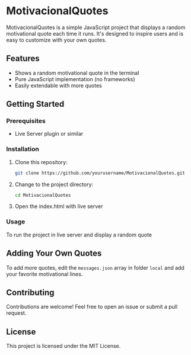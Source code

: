 # MotivacionalQuotes

MotivacionalQuotes is a simple JavaScript project that displays a random motivational quote each time it runs. It's designed to inspire users and is easy to customize with your own quotes.

## Features

- Shows a random motivational quote in the terminal
- Pure JavaScript implementation (no frameworks)
- Easily extendable with more quotes

## Getting Started

### Prerequisites

- Live Server plugin or similar

### Installation

1. Clone this repository:
    ```bash
    git clone https://github.com/yourusername/MotivacionalQuotes.git
    ```
2. Change to the project directory:
    ```bash
    cd MotivacionalQuotes
    ```
3. Open the index.html with live server

### Usage

To run the project in live server and display a random quote

## Adding Your Own Quotes

To add more quotes, edit the `messages.json` array in folder `local` and add your favorite motivational lines.

## Contributing

Contributions are welcome! Feel free to open an issue or submit a pull request.

## License

This project is licensed under the MIT License.